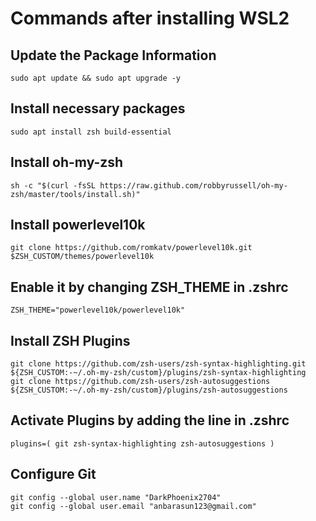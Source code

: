 # Commands after installing WSL2

## Update the Package Information
``` 
sudo apt update && sudo apt upgrade -y
```
## Install necessary packages
```
sudo apt install zsh build-essential
```
## Install oh-my-zsh
```
sh -c "$(curl -fsSL https://raw.github.com/robbyrussell/oh-my-zsh/master/tools/install.sh)"
```
## Install powerlevel10k
```
git clone https://github.com/romkatv/powerlevel10k.git $ZSH_CUSTOM/themes/powerlevel10k
```
## Enable it by changing ZSH_THEME in .zshrc
```
ZSH_THEME="powerlevel10k/powerlevel10k"
```
## Install ZSH Plugins
```
git clone https://github.com/zsh-users/zsh-syntax-highlighting.git ${ZSH_CUSTOM:-~/.oh-my-zsh/custom}/plugins/zsh-syntax-highlighting
git clone https://github.com/zsh-users/zsh-autosuggestions ${ZSH_CUSTOM:-~/.oh-my-zsh/custom}/plugins/zsh-autosuggestions
```
## Activate Plugins by adding the line in .zshrc
```
plugins=( git zsh-syntax-highlighting zsh-autosuggestions )
```
## Configure Git
```
git config --global user.name "DarkPhoenix2704"
git config --global user.email "anbarasun123@gmail.com"
```
